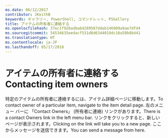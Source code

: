 ```yaml
---
ms.date: 06/12/2017
contributor: JKeithB
keywords: ギャラリー, PowerShell, コマンドレット, PSGallery
title: アイテムの所有者に連絡する
ms.openlocfilehash: 37ec1f926adba64289587ddab146989a9ae7dfd4
ms.sourcegitcommit: 54534635eedacf531d8d6344019dc16a50b8b441
ms.translationtype: HT
ms.contentlocale: ja-JP
ms.lasthandoff: 05/17/2018
---
```

# <a name="contacting-item-owners"></a><span data-ttu-id="d4e41-103">アイテムの所有者に連絡する</span><span class="sxs-lookup"><span data-stu-id="d4e41-103">Contacting item owners</span></span>

<span data-ttu-id="d4e41-104">特定のアイテムの所有者に連絡するには、アイテム詳細ページに移動します。</span><span class="sxs-lookup"><span data-stu-id="d4e41-104">To contact owner of a particular item, navigate to the item detail page.</span></span>
<span data-ttu-id="d4e41-105">左のメニュー バーに 「Contact Owners」 (所有者に連絡) リンクがあります。</span><span class="sxs-lookup"><span data-stu-id="d4e41-105">There is a contact Owners link in the left menu bar.</span></span>
<span data-ttu-id="d4e41-106">リンクをクリックすると、新しいページが表示されます。</span><span class="sxs-lookup"><span data-stu-id="d4e41-106">Clicking on the link will take you to a new page.</span></span>
<span data-ttu-id="d4e41-107">ここからメッセージを送信できます。</span><span class="sxs-lookup"><span data-stu-id="d4e41-107">You can send a message from here.</span></span>